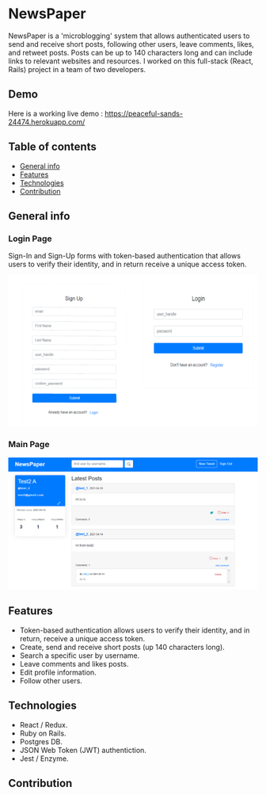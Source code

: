 # NewsPaper
NewsPaper is a 'microblogging' system that allows authenticated users to send and receive short posts, following other users, leave comments, likes, and retweet posts. Posts can be up to 140 characters long and can include links to relevant websites and resources. I worked on this full-stack (React, Rails) project in a team of two developers.

## Demo
Here is a working live demo : <a href="https://peaceful-sands-24474.herokuapp.com/">https://peaceful-sands-24474.herokuapp.com/</a>

## Table of contents
* [General info](#general-info)
* [Features](#features)
* [Technologies](#technologies)
* [Contribution](#contribution)

## General info

### Login Page

Sign-In and Sign-Up forms with token-based authentication that allows users to verify their identity, and in return receive a unique access token.

![Sign Up and Login](/images/login.png)

### Main Page

![Main Page](/images/main.png)

## Features
* Token-based authentication allows users to verify their identity, and in return, receive a unique access token.
* Create, send and receive short posts (up 140 characters long).
* Search a specific user by username.
* Leave comments and likes posts.
* Edit profile information.
* Follow other users.

## Technologies

* React / Redux.
* Ruby on Rails.
* Postgres DB.
* JSON Web Token (JWT) authentiction.
* Jest / Enzyme.

## Contribution




